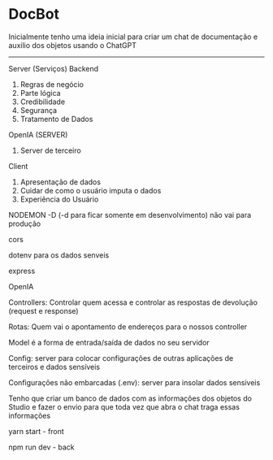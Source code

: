 # DocBot

Inicialmente tenho uma ideia inicial para criar um chat de documentação e auxilio dos objetos usando o ChatGPT

---

Server (Serviços) Backend 

1. Regras de negócio
2. Parte lógica
3. Credibilidade
4. Segurança
5. Tratamento de Dados

OpenIA (SERVER)

1. Server de terceiro

Client

1. Apresentação de dados
2. Cuidar de como o usuário imputa o dados
3. Experiência do Usuário

NODEMON -D (-d para ficar somente em desenvolvimento) não vai para produção

cors

dotenv para os dados senveis 

express

OpenIA

Controllers: Controlar quem acessa e controlar as respostas de devolução (request e response)

Rotas: Quem vai o apontamento de endereços para o nossos controller

Model é a forma de entrada/saída de dados no seu servidor

Config: server para colocar configurações de outras aplicações de terceiros e dados sensíveis

Configurações não embarcadas (.env): server para insolar dados sensiveis 

 Tenho que criar um banco de dados com as informações dos objetos do Studio e fazer o envio para que toda vez que abra o chat traga essas informações

yarn start - front

npm run dev - back
